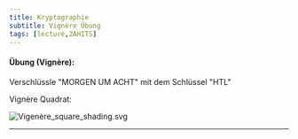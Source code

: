 ```yaml
---
title: Kryptographie
subtitle: Vignère Übung
tags: [lecture,2AHITS]
---
```


#### **Übung (Vignère):**

Verschlüssle "MORGEN UM ACHT" mit dem Schlüssel "HTL"

Vignère Quadrat:

![Vigenère_square_shading.svg](fig/Vigenère_square_shading.svg.png)

---

### 